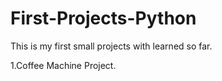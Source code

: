 # First-Projects-Python
 This is my first small projects with learned so far.

1.Coffee Machine Project.
 
